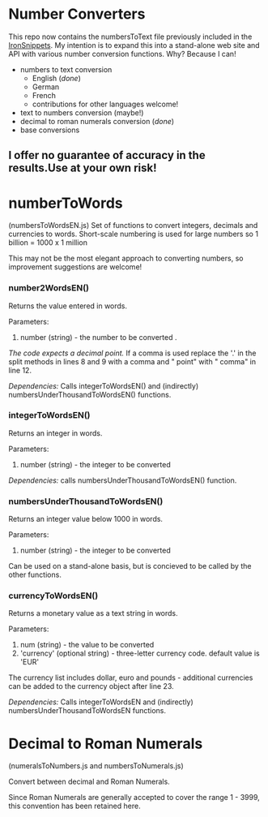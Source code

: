 # Number Converters

This repo now contains the numbersToText file previously included in the [IronSnippets](https://github.com/mjkeeble/IronSnippets). My intention is to expand this into a stand-alone web site and API with various number conversion functions. Why? Because I can!
* numbers to text conversion
  * English (*done*)
  * German
  * French
  * contributions for other languages welcome!
* text to numbers conversion (maybe!)
* decimal to roman numerals conversion (*done*)
* base conversions

## I offer no guarantee of accuracy in the results.Use at your own risk!

# numberToWords
(numbersToWordsEN.js)
Set of functions to convert integers, decimals and currencies to words.
Short-scale numbering is used for large numbers so 1 billion = 1000 x 1 million

This may not be the most elegant approach to converting numbers, so improvement suggestions are welcome!

### number2WordsEN()
Returns the value entered in words.

Parameters:
1. number (string) - the number to be converted .

*The code expects a decimal point.* If a comma is used replace the '.' in the split methods in lines 8 and 9 with a comma and " point" with " comma" in line 12.

*Dependencies:* Calls integerToWordsEN() and (indirectly) numbersUnderThousandToWordsEN() functions.

### integerToWordsEN()
Returns an integer in words.

Parameters:
1. number (string) - the integer to be converted

*Dependencies:* calls numbersUnderThousandToWordsEN() function.

### numbersUnderThousandToWordsEN()
Returns an integer value below 1000 in words.

Parameters:
1. number (string) - the integer to be converted

Can be used on a stand-alone basis, but is concieved to be called by the other functions.

### currencyToWordsEN()
Returns a monetary value as a text string in words. 

Parameters:
1. num (string) - the value to be converted
1. 'currency' (optional string) - three-letter currency code. default value is 'EUR'

The currency list includes dollar, euro and pounds - additional currencies can be added to the currency object after line 23.

*Dependencies:* Calls integerToWordsEN and (indirectly) numbersUnderThousandToWordsEN functions. 

# Decimal to Roman Numerals
(numeralsToNumbers.js and numbersToNumerals.js)

Convert between decimal and Roman Numerals.

Since Roman Numerals are generally accepted to cover the range 1 - 3999, this convention has been retained here.

